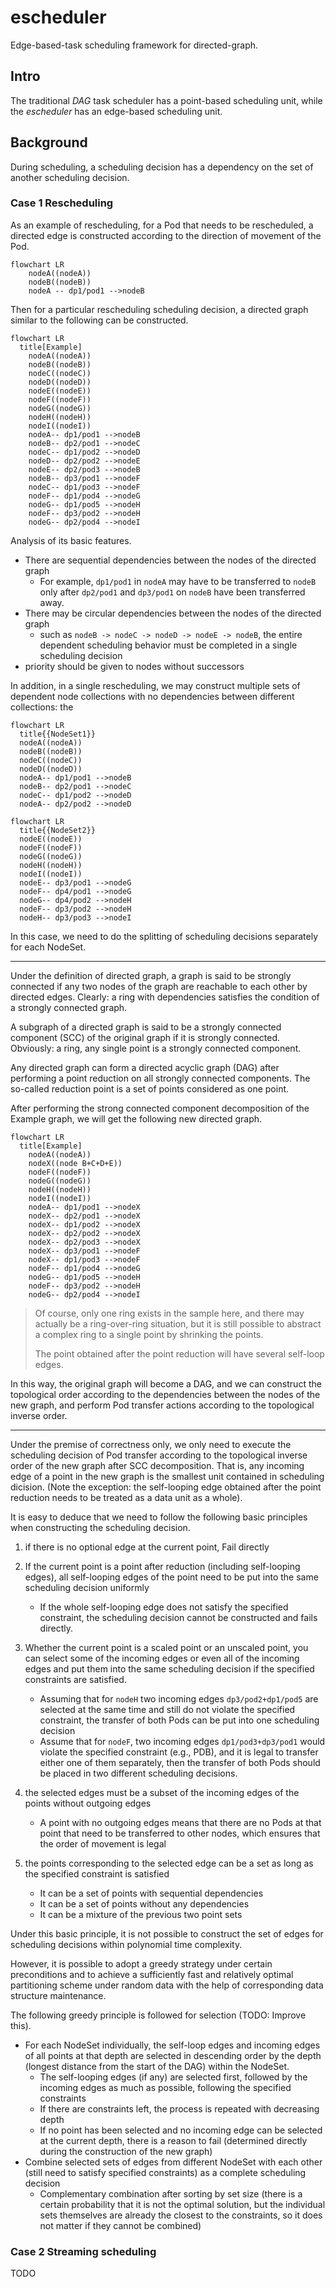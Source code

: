# escheduler
Edge-based-task scheduling framework for directed-graph.

## Intro

The traditional $DAG$ task scheduler has a point-based scheduling unit, while the $escheduler$ has an edge-based scheduling unit.

## Background

During scheduling, a scheduling decision has a dependency on the set of another scheduling decision.

### Case 1 Rescheduling

As an example of rescheduling, for a Pod that needs to be rescheduled, a directed edge is constructed according to the direction of movement of the Pod.

```mermaid
flowchart LR
	nodeA((nodeA))
	nodeB((nodeB))
	nodeA -- dp1/pod1 -->nodeB
```

Then for a particular rescheduling scheduling decision, a directed graph similar to the following can be constructed.

```mermaid
flowchart LR
  title[Example]
	nodeA((nodeA))
	nodeB((nodeB))
	nodeC((nodeC))
	nodeD((nodeD))
	nodeE((nodeE))
	nodeF((nodeF))
	nodeG((nodeG))
	nodeH((nodeH))
	nodeI((nodeI))
	nodeA-- dp1/pod1 -->nodeB
	nodeB-- dp2/pod1 -->nodeC
	nodeC-- dp1/pod2 -->nodeD
	nodeD-- dp2/pod2 -->nodeE
	nodeE-- dp2/pod3 -->nodeB
	nodeB-- dp3/pod1 -->nodeF
	nodeC-- dp1/pod3 -->nodeF
	nodeF-- dp1/pod4 -->nodeG
	nodeG-- dp1/pod5 -->nodeH
	nodeF-- dp3/pod2 -->nodeH
	nodeG-- dp2/pod4 -->nodeI
```

Analysis of its basic features.

- There are sequential dependencies between the nodes of the directed graph
    - For example, `dp1/pod1` in `nodeA` may have to be transferred to `nodeB` only after `dp2/pod1` and `dp3/pod1` on `nodeB` have been transferred away.
- There may be circular dependencies between the nodes of the directed graph
    - such as `nodeB -> nodeC -> nodeD -> nodeE -> nodeB`, the entire dependent scheduling behavior must be completed in a single scheduling decision
- priority should be given to nodes without successors

In addition, in a single rescheduling, we may construct multiple sets of dependent node collections with no dependencies between different collections: the

```mermaid
flowchart LR
  title{{NodeSet1}}
  nodeA((nodeA))
  nodeB((nodeB))
  nodeC((nodeC))
  nodeD((nodeD))
  nodeA-- dp1/pod1 -->nodeB
  nodeB-- dp2/pod1 -->nodeC
  nodeC-- dp1/pod2 -->nodeD
  nodeA-- dp2/pod2 -->nodeD
```



```mermaid
flowchart LR
  title{{NodeSet2}}
  nodeE((nodeE))
  nodeF((nodeF))
  nodeG((nodeG))
  nodeH((nodeH))
  nodeI((nodeI))
  nodeE-- dp3/pod1 -->nodeG
  nodeF-- dp4/pod1 -->nodeG
  nodeG-- dp4/pod2 -->nodeH
  nodeF-- dp3/pod2 -->nodeH
  nodeH-- dp3/pod3 -->nodeI
```

In this case, we need to do the splitting of scheduling decisions separately for each NodeSet.

---



Under the definition of directed graph, a graph is said to be strongly connected if any two nodes of the graph are reachable to each other by directed edges. Clearly: a ring with dependencies satisfies the condition of a strongly connected graph.

A subgraph of a directed graph is said to be a strongly connected component (SCC) of the original graph if it is strongly connected. Obviously: a ring, any single point is a strongly connected component.

Any directed graph can form a directed acyclic graph (DAG) after performing a point reduction on all strongly connected components. The so-called reduction point is a set of points considered as one point.

After performing the strong connected component decomposition of the Example graph, we will get the following new directed graph.

```mermaid
flowchart LR
  title[Example]
	nodeA((nodeA))
	nodeX((node B+C+D+E))
	nodeF((nodeF))
	nodeG((nodeG))
	nodeH((nodeH))
	nodeI((nodeI))
	nodeA-- dp1/pod1 -->nodeX
	nodeX-- dp2/pod1 -->nodeX
	nodeX-- dp1/pod2 -->nodeX
	nodeX-- dp2/pod2 -->nodeX
	nodeX-- dp2/pod3 -->nodeX
	nodeX-- dp3/pod1 -->nodeF
	nodeX-- dp1/pod3 -->nodeF
	nodeF-- dp1/pod4 -->nodeG
	nodeG-- dp1/pod5 -->nodeH
	nodeF-- dp3/pod2 -->nodeH
	nodeG-- dp2/pod4 -->nodeI
```

> Of course, only one ring exists in the sample here, and there may actually be a ring-over-ring situation, but it is still possible to abstract a complex ring to a single point by shrinking the points.
>
> The point obtained after the point reduction will have several self-loop edges.

In this way, the original graph will become a DAG, and we can construct the topological order according to the dependencies between the nodes of the new graph, and perform Pod transfer actions according to the topological inverse order.

---

Under the premise of correctness only, we only need to execute the scheduling decision of Pod transfer according to the topological inverse order of the new graph after SCC decomposition. That is, any incoming edge of a point in the new graph is the smallest unit contained in scheduling dicision. (Note the exception: the self-looping edge obtained after the point reduction needs to be treated as a data unit as a whole).

It is easy to deduce that we need to follow the following basic principles when constructing the scheduling decision.

1. if there is no optional edge at the current point, Fail directly
2. If the current point is a point after reduction (including self-looping edges), all self-looping edges of the point need to be put into the same scheduling decision uniformly
     - If the whole self-looping edge does not satisfy the specified constraint, the scheduling decision cannot be constructed and fails directly.

2. Whether the current point is a scaled point or an unscaled point, you can select some of the incoming edges or even all of the incoming edges and put them into the same scheduling decision if the specified constraints are satisfied.
     - Assuming that for `nodeH` two incoming edges `dp3/pod2+dp1/pod5` are selected at the same time and still do not violate the specified constraint, the transfer of both Pods can be put into one scheduling decision
     - Assume that for `nodeF`, two incoming edges `dp1/pod3+dp3/pod1` would violate the specified constraint (e.g., PDB), and it is legal to transfer either one of them separately, then the transfer of both Pods should be placed in two different scheduling decisions.
3. the selected edges must be a subset of the incoming edges of the points without outgoing edges
     - A point with no outgoing edges means that there are no Pods at that point that need to be transferred to other nodes, which ensures that the order of movement is legal
4. the points corresponding to the selected edge can be a set as long as the specified constraint is satisfied
     - It can be a set of points with sequential dependencies
     - It can be a set of points without any dependencies
     - It can be a mixture of the previous two point sets

Under this basic principle, it is not possible to construct the set of edges for scheduling decisions within polynomial time complexity.

However, it is possible to adopt a greedy strategy under certain preconditions and to achieve a sufficiently fast and relatively optimal partitioning scheme under random data with the help of corresponding data structure maintenance.

The following greedy principle is followed for selection (TODO: Improve this).

- For each NodeSet individually, the self-loop edges and incoming edges of all points at that depth are selected in descending order by the depth (longest distance from the start of the DAG) within the NodeSet.
    - The self-looping edges (if any) are selected first, followed by the incoming edges as much as possible, following the specified constraints
    - If there are constraints left, the process is repeated with decreasing depth
    - If no point has been selected and no incoming edge can be selected at the current depth, there is a reason to fail (determined directly during the construction of the new graph)
- Combine selected sets of edges from different NodeSet with each other (still need to satisfy specified constraints) as a complete scheduling decision
    - Complementary combination after sorting by set size (there is a certain probability that it is not the optimal solution, but the individual sets themselves are already the closest to the constraints, so it does not matter if they cannot be combined)

### Case 2 Streaming scheduling

TODO
